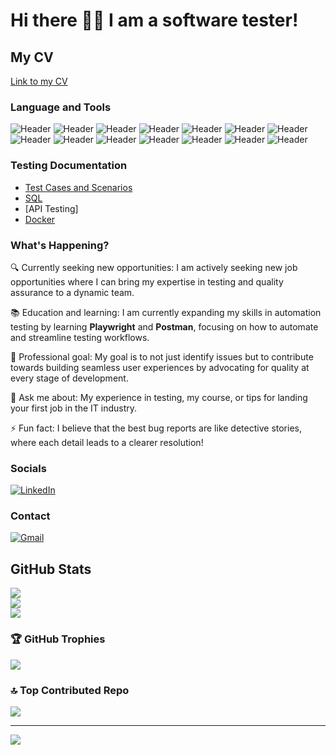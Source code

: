 # Hi there 👩‍💻 I am a software tester!
## My CV
[Link to my CV](https://drive.google.com/file/d/11MXqUuklV1X9KgZEEu-rCvS1AjsvZMec/view?usp=sharing)

### Language and Tools
![Header](https://img.shields.io/badge/HTML-090909?style=for-the-badge&logo=html5&logoColor=#e34c26)
![Header](https://img.shields.io/badge/CSS-090909?style=for-the-badge&logo=css3&logoColor=1E90FF)
![Header](https://img.shields.io/badge/Javascript-090909?style=for-the-badge&logo=javascript&logoColor=f0db4f)
![Header](https://img.shields.io/badge/SeleniumIDE-090909?style=for-the-badge&logo=selenium&logoColor=71b556)
![Header](https://img.shields.io/badge/Cypress-090909?style=for-the-badge&logo=cypress&logoColor=4B7B5B)
![Header](https://img.shields.io/badge/Playwright-090909?style=for-the-badge&logo=visualstudiocode&logoColor=0078d7)
![Header](https://img.shields.io/badge/PostgreSQL-090909?style=for-the-badge&logo=postgresql&logoColor=0064a5)
![Header](https://img.shields.io/badge/Confluence-090909?style=for-the-badge&logo=confluence&logoColor=0052CC)
![Header](https://img.shields.io/badge/Postman-090909?style=for-the-badge&logo=postman&logoColor=f76935)
![Header](https://img.shields.io/badge/Jira-090909?style=for-the-badge&logo=jira&logoColor=136be1)
![Header](https://img.shields.io/badge/Visual_Studio_Code-090909?style=for-the-badge&logo=visualstudiocode&logoColor=0078d7)
![Header](https://img.shields.io/badge/IntelliJ_IDEA-090909?style=for-the-badge&logo=intellijidea&logoColor=white)
![Header](https://img.shields.io/badge/GIT-090909?style=for-the-badge&logo=git&logoColor=#34f29)
![Header](https://img.shields.io/badge/Docker-090909?style=for-the-badge&logo=docker&logoColor=#0db7ed)



### Testing Documentation
- [Test Cases and Scenarios](https://github.com/yeldanasadykova/test-cases-scenarios)
- [SQL](https://github.com/yeldanasadykova/sql)
- [API Testing]
- [Docker](https://github.com/yeldanasadykova/my-cv-docker)

### What's Happening?

🔍 Currently seeking new opportunities: I am actively seeking new job opportunities where I can bring my expertise in testing and quality assurance to a dynamic team.

📚 Education and learning: I am currently expanding my skills in automation testing by learning **Playwright** and **Postman**, focusing on how to automate and streamline testing workflows.

🌟 Professional goal: My goal is to not just identify issues but to contribute towards building seamless user experiences by advocating for quality at every stage of development.

💬 Ask me about: My experience in testing, my course, or tips for landing your first job in the IT industry.

⚡ Fun fact: I believe that the best bug reports are like detective stories, where each detail leads to a clearer resolution!


### Socials
[![LinkedIn](https://img.shields.io/badge/LinkedIn-0077B5?style=for-the-badge&logo=linkedin&logoColor=white)](https://www.linkedin.com/in/yeldana-sadykova/)

### Contact
[![Gmail](https://img.shields.io/badge/Gmail-D14836?style=for-the-badge&logo=gmail&logoColor=white)](mailto:yeldana.sadykova@gmail.com)


## GitHub Stats
![](https://github-readme-stats.vercel.app/api?username=yeldanasadykova&theme=github_dark_dimmed&hide_border=true&include_all_commits=false&count_private=false)<br/>
![](https://github-readme-streak-stats.herokuapp.com/?user=yeldanasadykova&theme=github_dark_dimmed&hide_border=true)<br/>
![](https://github-readme-stats.vercel.app/api/top-langs/?username=yeldanasadykova&theme=github_dark_dimmed&hide_border=true&include_all_commits=false&count_private=false&layout=compact)

### 🏆 GitHub Trophies
![](https://github-profile-trophy.vercel.app/?username=yeldanasadykova&theme=github_dark_dimmed&no-frame=false&no-bg=true&margin-w=4)

### 🔝 Top Contributed Repo
![](https://github-contributor-stats.vercel.app/api?username=yeldanasadykova&limit=5&theme=github_dark_dimmed&combine_all_yearly_contributions=true)

---
[![](https://visitcount.itsvg.in/api?id=yeldanasadykova&icon=10&color=0)](https://visitcount.itsvg.in)
